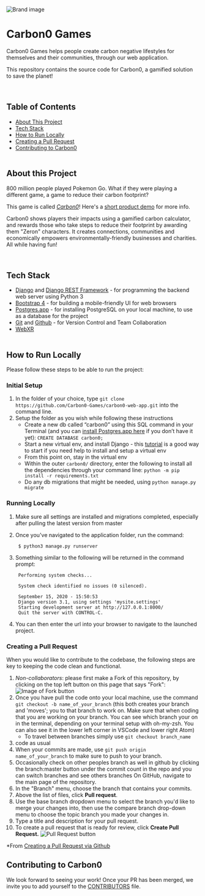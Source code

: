 ![Brand image](https://i.postimg.cc/pTycYvPJ/Screen-Shot-2020-10-16-at-10-37-00-AM.png)

# Carbon0 Games
Carbon0 Games helps people create carbon negative lifestyles for themselves and their communities, through our web application.

This repository contains the source code for Carbon0, a gamified solution to save the planet!

<br />

## Table of Contents

- [About This Project](#about-this-project)
- [Tech Stack](#tech-stack) 
- [How to Run Locally](#how-to-run-locally)
- [Creating a Pull Request](#creating-a-pull-request)
- [Contributing to Carbon0](#contributing-to-carbon0) 
<br /><br /> 

## About this Project

800 million people played Pokemon Go. What if they were playing a different game, a game to reduce their carbon footprint?

This game is called *[Carbon0](https://playcarbon0.com)*! Here's a [short product demo](https://youtu.be/UoZv2MljbE4) for more info.

Carbon0 shows players their impacts using a gamified carbon calculator, and rewards those who take steps to reduce their footprint by awarding them "Zeron" characters.
It creates connections, communities and economically empowers environmentally-friendly businesses and charities.
All while having fun!
 
<br />

## Tech Stack
- [Django](https://www.djangoproject.com/) and [Django REST Framework](https://www.django-rest-framework.org/) - for programming the backend web server using Python 3
- [Bootstrap 4](https://getbootstrap.com/docs/4.0/getting-started/introduction/) - for building a mobile-friendly UI for web browsers
- [Postgres.app](https://postgresapp.com/) - for installing PostgreSQL on your local machine, to use as a database for the project
- [Git](https://git-scm.com/doc) and [Github](https://www.github.com) - for Version Control and Team Collaboration
- [WebXR]()
<br /><br />

## How to Run Locally
Please follow these steps to be able to run the project:


### __Initial Setup__

1. In the folder of your choice, type `git clone https://github.com/Carbon0-Games/carbon0-web-app.git` into the command line.
2. Setup the folder as you wish while following these instructions
    - Create a new db called “carbon0” using this SQL command in your Terminal (and you can [install Postgres.app here](https://postgresapp.com/) if you don’t have it yet): `CREATE DATABASE carbon0;`
    - Start a new virtual env, and install Django - this [tutorial](https://packaging.python.org/guides/installing-using-pip-and-virtual-environments/) is a good way to start if you need help to install and setup a virtual env
    - From this point on, stay in the virtual env
    - Within the outer `carbon0/` directory, enter the following to install all the dependencies through your command line: `python -m pip install -r requirements.txt` 
    - Do any db migrations that might be needed, using `python manage.py migrate`

### __Running Locally__

1. Make sure all settings are installed and migrations completed, especially after pulling the latest version from master
2. Once you've navigated to the application folder, run the command:

        $ python3 manage.py runserver
        

3. Something similar to the following will be returned in the command prompt:

        Performing system checks...

        System check identified no issues (0 silenced).

        September 15, 2020 - 15:50:53
        Django version 3.1, using settings 'mysite.settings'
        Starting development server at http://127.0.0.1:8000/
        Quit the server with CONTROL-C.
        

4. You can then enter the url into your browser to navigate to the launched project.


### __Creating a Pull Request__
When you would like to contribute to the codebase, the following steps are key to keeping the code clean and functional.

1. *Non-collaborators*: please first make a Fork of this repository, by clicking on the top left button on this page that says "Fork":
![Image of Fork button](https://i.postimg.cc/XJkWQtG1/Screen-Shot-2020-10-16-at-5-25-30-PM.png)
2. Once you have pull the code onto your local machine, use the command `git checkout -b name_of_your_branch` (this both creates your branch and 'moves'; you to that branch to work on. Make sure that when coding that you are working on your branch. You can see which branch your on in the terminal, depending on your terminal setup with oh-my-zsh. You can also see it in the lower left corner in VSCode and lower right Atom)
    - To travel between branches simply use `git checkout branch_name`
3. code as usual
4. When your commits are made, use `git push origin name_of_your_branch` to make sure to push to your branch.
5. Occasionally check on other peoples branch as well in github by clicking the branch:master button under the commit count in the repo and you can switch branches and see others branches 
On GitHub, navigate to the main page of the repository.
6. In the "Branch" menu, choose the branch that contains your commits.
7. Above the list of files, click  __Pull request__.
8. Use the base branch dropdown menu to select the branch you'd like to merge your changes into, then use the compare branch drop-down menu to choose the topic branch you made your changes in.
9. Type a title and description for your pull request.
10. To create a pull request that is ready for review, click **Create Pull Request.**
![Pull Request button](https://docs.github.com/assets/images/help/pull_requests/pull-request-start-review-button.png)

*From [Creating a Pull Request via Github](https://docs.github.com/en/free-pro-team@latest/github/collaborating-with-issues-and-pull-requests/creating-a-pull-request)

## Contributing to Carbon0
We look forward to seeing your work! Once your PR has been merged, we invite you to add yourself to the [CONTRIBUTORS](CONTRIBUTORS.md) file.